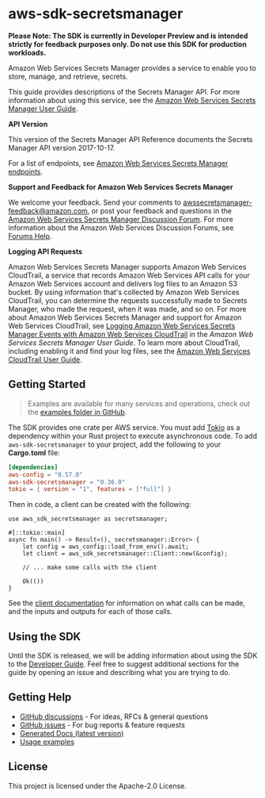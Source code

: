 # aws-sdk-secretsmanager

**Please Note: The SDK is currently in Developer Preview and is intended strictly for
feedback purposes only. Do not use this SDK for production workloads.**

Amazon Web Services Secrets Manager provides a service to enable you to store, manage, and retrieve, secrets.

This guide provides descriptions of the Secrets Manager API. For more information about using this service, see the [Amazon Web Services Secrets Manager User Guide](https://docs.aws.amazon.com/secretsmanager/latest/userguide/introduction.html).

__API Version__

This version of the Secrets Manager API Reference documents the Secrets Manager API version 2017-10-17.

For a list of endpoints, see [Amazon Web Services Secrets Manager endpoints](https://docs.aws.amazon.com/secretsmanager/latest/userguide/asm_access.html#endpoints).

__Support and Feedback for Amazon Web Services Secrets Manager__

We welcome your feedback. Send your comments to [awssecretsmanager-feedback@amazon.com](mailto:awssecretsmanager-feedback@amazon.com), or post your feedback and questions in the [Amazon Web Services Secrets Manager Discussion Forum](http://forums.aws.amazon.com/forum.jspa?forumID=296). For more information about the Amazon Web Services Discussion Forums, see [Forums Help](http://forums.aws.amazon.com/help.jspa).

__Logging API Requests__

Amazon Web Services Secrets Manager supports Amazon Web Services CloudTrail, a service that records Amazon Web Services API calls for your Amazon Web Services account and delivers log files to an Amazon S3 bucket. By using information that's collected by Amazon Web Services CloudTrail, you can determine the requests successfully made to Secrets Manager, who made the request, when it was made, and so on. For more about Amazon Web Services Secrets Manager and support for Amazon Web Services CloudTrail, see [Logging Amazon Web Services Secrets Manager Events with Amazon Web Services CloudTrail](https://docs.aws.amazon.com/secretsmanager/latest/userguide/monitoring.html#monitoring_cloudtrail) in the _Amazon Web Services Secrets Manager User Guide_. To learn more about CloudTrail, including enabling it and find your log files, see the [Amazon Web Services CloudTrail User Guide](https://docs.aws.amazon.com/awscloudtrail/latest/userguide/what_is_cloud_trail_top_level.html).

## Getting Started

> Examples are available for many services and operations, check out the
> [examples folder in GitHub](https://github.com/awslabs/aws-sdk-rust/tree/main/examples).

The SDK provides one crate per AWS service. You must add [Tokio](https://crates.io/crates/tokio)
as a dependency within your Rust project to execute asynchronous code. To add `aws-sdk-secretsmanager` to
your project, add the following to your **Cargo.toml** file:

```toml
[dependencies]
aws-config = "0.57.0"
aws-sdk-secretsmanager = "0.36.0"
tokio = { version = "1", features = ["full"] }
```

Then in code, a client can be created with the following:

```rust,no_run
use aws_sdk_secretsmanager as secretsmanager;

#[::tokio::main]
async fn main() -> Result<(), secretsmanager::Error> {
    let config = aws_config::load_from_env().await;
    let client = aws_sdk_secretsmanager::Client::new(&config);

    // ... make some calls with the client

    Ok(())
}
```

See the [client documentation](https://docs.rs/aws-sdk-secretsmanager/latest/aws_sdk_secretsmanager/client/struct.Client.html)
for information on what calls can be made, and the inputs and outputs for each of those calls.

## Using the SDK

Until the SDK is released, we will be adding information about using the SDK to the
[Developer Guide](https://docs.aws.amazon.com/sdk-for-rust/latest/dg/welcome.html). Feel free to suggest
additional sections for the guide by opening an issue and describing what you are trying to do.

## Getting Help

* [GitHub discussions](https://github.com/awslabs/aws-sdk-rust/discussions) - For ideas, RFCs & general questions
* [GitHub issues](https://github.com/awslabs/aws-sdk-rust/issues/new/choose) - For bug reports & feature requests
* [Generated Docs (latest version)](https://awslabs.github.io/aws-sdk-rust/)
* [Usage examples](https://github.com/awslabs/aws-sdk-rust/tree/main/examples)

## License

This project is licensed under the Apache-2.0 License.

